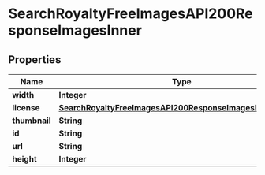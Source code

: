 

# SearchRoyaltyFreeImagesAPI200ResponseImagesInner


## Properties

| Name | Type | Description | Notes |
|------------ | ------------- | ------------- | -------------|
|**width** | **Integer** |  |  [optional] |
|**license** | [**SearchRoyaltyFreeImagesAPI200ResponseImagesInnerLicense**](SearchRoyaltyFreeImagesAPI200ResponseImagesInnerLicense.md) |  |  [optional] |
|**thumbnail** | **String** |  |  [optional] |
|**id** | **String** |  |  [optional] |
|**url** | **String** |  |  [optional] |
|**height** | **Integer** |  |  [optional] |



